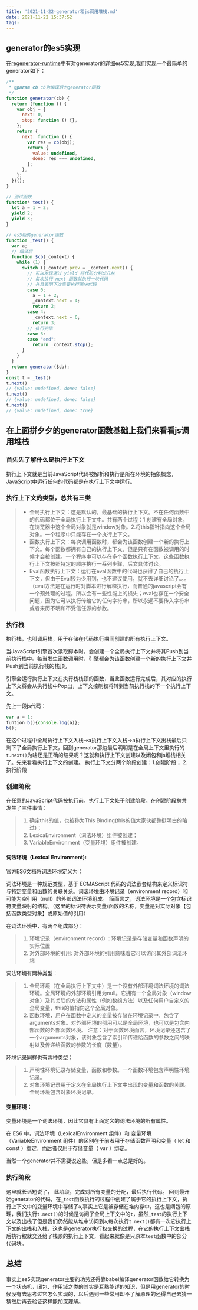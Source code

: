 ```yaml
---
title: '2021-11-22-generator和js调用堆栈.md'
date: 2021-11-22 15:37:52
tags:
---
```

## generator的es5实现
在[regenerator-runtime](https://github.com/facebook/regenerator)中有对generator的详细es5实现,我们实现一个最简单的 generator如下：
```js
/**
 * @param cb cb为编译后的generator函数
 */
function generator(cb) {
  return (function () {
    var obj = {
      next: 0,
      stop: function () {},
    };
    return {
      next: function () {
        var res = cb(obj);
        return {
          value: undefined,
          done: res === undefined,
        };
      },
    };
  })();
}

// 测试函数
function* test() {
  let a = 1 + 2;
  yield 2;
  yield 3;
}

// es5版的generator函数
function _test() {
  var a;
  // 编译后
  function $cb(_context) {
    while (1) {
      switch ((_context.prev = _context.next)) {
        // 可以发现通过 yield 将代码分割成几块
        // 每次执行 next 函数就执行一块代码
        // 并且表明下次需要执行哪块代码
        case 0:
          a = 1 + 2;
          _context.next = 4;
          return 2;
        case 4:
          _context.next = 6;
          return 3;
        // 执行完毕
        case 6:
        case "end":
          return _context.stop();
      }
    }
  }
  return generator($cb);
}
const t = _test()
t.next()
// {value: undefined, done: false}
t.next()
// {value: undefined, done: false}
t.next()
// {value: undefined, done: true}
```
## 在上面拼夕夕的generator函数基础上我们来看看js调用堆栈
### 首先先了解什么是执行上下文
执行上下文就是当前JavaScript代码被解析和执行是所在环境的抽象概念，JavaScript中运行任何的代码都是在执行上下文中运行。
### 执行上下文的类型，总共有三类

> + 全局执行上下文：这是默认的，最基础的执行上下文。不在任何函数中的代码都位于全局执行上下文中。共有两个过程：1.创建有全局对象，在浏览器中这个全局对象就是window对象。2.将this指针指向这个全局对象。一个程序中只能存在一个执行上下文。
> + 函数执行上下文：每次调用函数时，都会为该函数创建一个新的执行上下文。每个函数都拥有自己的执行上下文，但是只有在函数被调用的时候才会被创建。一个程序中可以存在多个函数执行上下文，这些函数执行上下文按照特定的顺序执行一系列步骤，后文具体讨论。
> + Eval函数执行上下文：运行在eval函数中的代码也获得了自己的执行上下文，但由于Eval较为少用到，也不建议使用，就不去详细讨论了。。。（eval方法是在运行时对脚本进行解释执行，而普通的javascript会有一个预处理的过程。所以会有一些性能上的损失；eval也存在一个安全问题，因为它可以执行传给它的任何字符串，所以永远不要传入字符串或者来历不明和不受信任源的参数。
### 执行栈
执行栈，也叫调用栈，用于存储在代码执行期间创建的所有执行上下文。

当JavaScript引擎首次读取脚本时，会创建一个全局执行上下文并将其Push到当前执行栈中。每当发生函数调用时，引擎都会为该函数创建一个新的执行上下文并Push到当前执行栈的栈顶。

引擎会运行执行上下文在执行栈栈顶的函数，当此函数运行完成后，其对应的执行上下文将会从执行栈中Pop出，上下文控制权将转到当前执行栈的下一个执行上下文。

先上一段js代码：
```js
var a = 1;
funtion b(){console.log(a)};
b();
```
在这个过程中全局执行上下文入栈->a执行上下文入栈->a执行上下文出栈最后只剩下了全局执行上下文，回到generator那边最后明明是在全局上下文里执行的``t.next()``为啥还是正确的结果呢？这就和执行上下文创建以及闭包和js堆栈相关了。先来看看执行上下文的创建。
执行上下文分两个阶段创建：1.创建阶段； 2.执行阶段

### 创建阶段

在任意的JavaScript代码被执行前，执行上下文处于创建阶段。在创建阶段总共发生了三件事情：

> 1. 确定this的值，也被称为This Binding(this的值大家伙都整挺明白的略过)；
> 2. LexicaEnvironment（词法环境）组件被创建；
> 3. VariableEnvironment（变量环境）组件被创建。
#### 词法环境（Lexical Environment):
官方ES6文档将词法环境定义为：

词法环境是一种规范类型，基于 ECMAScript 代码的词法嵌套结构来定义标识符与特定变量和函数的关联关系。词法环境由环境记录（environment record）和可能为空引用（null）的外部词法环境组成。
简而言之，词法环境是一个包含标识符变量映射的结构。（这里的标识符表示变量/函数的名称，变量是对实际对象【包括函数类型对象】或原始值的引用）

在词法环境中，有两个组成部分：

> 1. 环境记录（environment record）: 环境记录是存储变量和函数声明的实际位置
> 2. 对外部环境的引用: 对外部环境的引用意味着它可以访问其外部词法环境

词法环境有两种类型：

> 1. 全局环境（在全局执行上下文中）是一个没有外部环境词法环境的词法环境。全局环境的外部环境引用为null。它拥有一个全局对象（window对象）及其关联的方法和属性（例如数组方法）以及任何用户自定义的全局变量，this的值指向这个全局对象。
> 2. 函数环境，用户在函数中定义的变量被存储在环境记录中，包含了arguments对象。对外部环境的引用可以是全局环境，也可以是包含内部函数的外部函数环境。
注意：对于函数环境而言，环境记录还包含了一个arguments对象，该对象包含了索引和传递给函数的参数之间的映射以及传递给函数的参数的长度（数量）。


环境记录同样也有两种类型：

> 1. 声明性环境记录存储变量，函数和参数。一个函数环境包含声明性环境记录。
> 2. 对象环境记录用于定义在全局执行上下文中出现的变量和函数的关联。全局环境包含对象环境记录。

#### 变量环境：

变量环境是一个词法环境，因此它具有上面定义的词法环境的所有属性。

在 ES6 中，词法环境（LexicalEnvironment 组件）和 变量环境（VariableEnvironment 组件）的区别在于前者用于存储函数声明和变量（ let 和 const ）绑定，而后者仅用于存储变量（ var ）绑定。

当然一个generator并不需要说这些，但是多看一点总是好的。

### 执行阶段
这里就长话短说了， 此阶段，完成对所有变量的分配，最后执行代码。
回到最开始generator的代码，在``_test``函数执行的过程中创建了属于它的执行上下文，执行上下文中的变量环境中存储了``a``,事实上它是被存储在堆内存中，这也是闭包的原理，我们执行``t.next()``的时候是访问了全局上下文中的``t``，虽然``_test``的执行上下文以及出栈了但是我们仍然能从堆中访问到``a``,每次执行``t.next()``都有一次它执行上下文的出栈和入栈，这也是generator执行权交换的过程，在它的执行上下文出栈后执行权就交还给了栈顶的执行上下文，看起来就像是只原本``test``函数中的部分代码块。


## 总结
事实上es5实现generator主要的功劳还得靠babel编译generator函数给它转换为一个状态机，闭包、作用域之类的其实是耳熟能详的知识，但是用generator的时候没有去思考过它怎么实现的，以后遇到一些常用却不了解原理的还得自己去猜一猜然后再去验证这样能加深理解。

